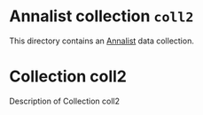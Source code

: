 # Annalist collection `coll2`

This directory contains an [Annalist](http://annalist.net) data collection.

# Collection coll2

Description of Collection coll2

